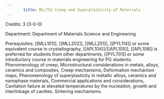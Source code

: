 ```yaml
---
        title: MLL752 Creep and Superplasticity of Materials
---
```

Credits: 3 (3-0-0)

Department: Department of Materials Science and Engineering

Prerequisites: [[MLL101]], [[MLL202]], [[MLL251]], [[PYL114]] or some equivalent course in crystallography, [[APL104]]/[[APL105]], [[APL108]] is preferred for students from other departments, [[PYL701]] or some introductory course in materials engineering for PG students. Phenomenology of creep, Microstructural considerations in metals, alloys, ceramics and composites, Creep mechanisms, Deformation mechanism maps, Phenomenology of superplasticity in metallic alloys, ceramics and nanophase materials, Commercial applications and considerations, Cavitation failure at elevated temperatures by the nucleation, growth and interlinkage of cavities. Sintering mechanisms.

